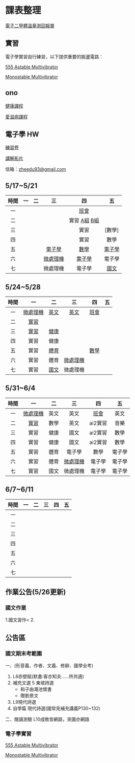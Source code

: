 # 課表整理

[電子二甲體溫量測回報單](https://docs.google.com/forms/d/e/1FAIpQLSfgFXoUGCK3FxRVkTYcgu1SS_Lf_Owca1c3xHMoXQK2cEwaCA/viewform?vc=0&c=0&w=1&flr=0&usp=mail_form_link)

## 實習

電子學實習自行練習，以下提供重要的振盪電路：

[555 Astable Multivibrator](https://www.youtube.com/watch?v=iJYm_BGqa1A)

[Monostable Multivibrator](https://www.youtube.com/watch?v=ypV6gdIJJU4&t=130s)

## ono

[健康課程](https://ono.tp.edu.tw/course/join/3DG136NNCSDN)

[愛滋病課程](https://ono.tp.edu.tw/course/join/4M3N49T46SWX)

## 電子學 HW

[練習卷](https://drive.google.com/file/d/15nkeJ40B0xGG4cbe9IMH-zBmJ4nQ_l4L/view?usp=sharing)

[講解影片](https://drive.google.com/file/d/1X_OCgfro1N6PHNqg8JdgAgRcrIg6Zfus/view?usp=sharing)

信箱：zheedu93@gmail.com

## 5/17~5/21

| 時間  |  一   |  二   |       三        |             四             |      五       |
| :---: | :---: | :---: | :-------------: | :------------------------: | :-----------: |
|  一   |       |       |                 |        [班會][141]         |               |
|  二   |       |       |                 | 實習 [A組][003] [B組][004] |               |
|  三   |       |       |                 |            實習            |    [數學]     |
|  四   |       |       |                 |            實習            |     數學      |
|  五   |       |       |  [電子學][135]  |        [數學][145]         | [電子學][135] |
|  六   |       |       | [微處理機][136] |       [電子學][135]        |    電子學     |
|  七   |       |       |    微處理機     |           電子學           |  [國文][157]  |

## 5/24~5/28

| 時間  |       一        |     二      |       三        |     四      |  五   |
| :---: | :-------------: | :---------: | :-------------: | :---------: | :---: |
|  一   | [微處理機][211] | [英文][221] |   [英文][231]   | [班會][241] |       |
|  二   |   [實習][001]   |             |                 |             |       |
|  三   |   [實習][002]   | [健康][223] |                 |             |       |
|  四   |      實習       |    健康     |                 |             |       |
|  五   |      實習       | [體育][225] |                 | [數學][145] |       |
|  六   |      實習       |    體育     | [微處理機][236] |             |       |
|  七   |      實習       | [國文][157] |    微處理機     |             |       |

## 5/31~6/4

| 時間  |       一        |  二       |       三        |        四         |       五       |
| :---: | :------------: |  :---:    | :-------------: |    :---------:    |     :---:      |
|  一   | [微處理機][311] |   英文    |      英文       |    [班會][341]     |      英文       |
|  二   |   [實習][005]   |   數學    |      英文       |      ai2實習       |      音樂       |
|  三   |      實習       |   健康    |      國文       |      ai2實習       |      數學       |
|  四   |      實習       |   健康    |      國文       |      ai2實習       |      數學       |
|  五   |      實習       |    體育   |      電子學     |        數學        |      電子學     |
|  六   |      實習       |    體育   | [微處理機][336] |      電子學         |      電子學     |
|  七   |      實習       |    國文   |    微處理機     |      電子學         |      電子學     |

## 6/7~6/11

| 時間  |  一   |  二   |  三   |  四   |  五   |
| :---: | :---: | :---: | :---: | :---: | :---: |
|  一   |       |       |       |       |       |
|  二   |       |       |       |       |       |
|  三   |       |       |       |       |       |
|  四   |       |       |       |       |       |
|  五   |       |       |       |       |       |
|  六   |       |       |       |       |       |
|  七   |       |       |       |       |       |

##  作業公告(5/26更新)

### 國文作業
1.國文習作<
2.

##  公告區

###  國文期末考範圍
一、(形音義、作者、文義、修辭、國學全考)

1. L8赤壁賦(默書:客亦知夫……所共適)
2. 補充文選 5 東坡詩選
   - 和子由澠池懷書
   - 贈劉景文
3. L9現代詩選
4. 自學篇  現代詩選(國常見補充講義P130~132)

二、閱讀測驗
L10成敗皆網路，突圍亦網路

###  電子學實習
[555 Astable Multivibrator](https://www.youtube.com/watch?v=iJYm_BGqa1A)

[Monostable Multivibrator](https://www.youtube.com/watch?v=ypV6gdIJJU4&t=130s)


[136]:https://meet.google.com/zhd-qxdr-hid
[141]:https://meet.google.com/gxy-bjpm-dui
[211]:https://meet.google.com/oip-qubt-pef
[236]:https://meet.google.com/fpg-bfud-zqn
[241]:https://meet.google.com/vzs-efyz-hdk
[145]:https://meet.google.com/rzn-ntqy-ynu
[135]:https://meet.google.com/cev-accb-xex
[157]:https://meet.google.com/ohg-hjgp-ptm
[223]:https://meet.google.com/tzu-egcr-jqf
[221]:https://meet.google.com/piy-fisq-xpp
[225]:https://meet.google.com/pny-dkxg-obb
[231]:https://meet.google.com/avu-xrhb-xrn
[311]:https://meet.google.com/oip-qubt-pef
[336]:https://meet.google.com/fpg-bfud-zqn
[341]:https://meet.google.com/vzs-efyz-hdk

[001]:https://meet.google.com/vew-umyx-xvn
[002]:https://meet.google.com/wka-bgbj-oxi
[004]:https://meet.google.com/tyg-ntqx-ibc
[003]:https://meet.google.com/fjs-jquz-apu
[005]:https://meet.google.com/vew-umyx-xvn
